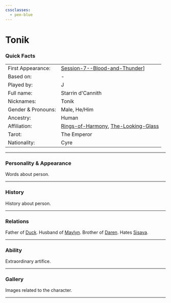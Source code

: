 ```yaml
---
cssclasses:
  - pen-blue
---
```

# Tonik
### Quick Facts

|                    |                                                                                                  |
| ------------------ | ------------------------------------------------------------------------------------------------ |
| First Appearance:  | [Session-7--Blood-and-Thunder](../-Session-Notes/Session-7--Blood-and-Thunder.md)] |
| Based on:          | -                                                                                                |
| Played by:         | J                                                                                                |
| Full name:         | Starrin d'Cannith                                                                                |
| Nicknames:         | Tonik                                                                                            |
| Gender & Pronouns: | Male, He/Him                                                                                     |
| Ancestry:          | Human                                                                                            |
| Affiliation:       | [Rings-of-Harmony](../-Groups/Rings-of-Harmony.md), [The-Looking-Glass](../-Groups/The-Looking-Glass.md) |
| Tarot:             | The Emperor                                                                                      |
| Nationality:       | Cyre                                                                                             |
***
### Personality & Appearance
Words about person.

***
### History
History about person.

***
### Relations
Father of [Duck](Duck.md).
Husband of [Maylyn](Maylyn.md).
Brother of [Daren](../../-Sacrosanct/Characters/Daren.md).
Hates [Sisava](Sisava.md).

***
### Ability
Extraordinary artifice.

***
### Gallery
Images related to the character.

***
